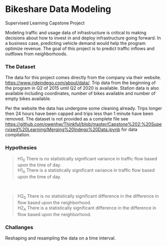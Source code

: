 # Bikeshare Data Modeling

Supervised Learning Capstone Project

Modeling traffic and usage data of infrastructure is critical to making decisions about how to invest in and deploy infrastructure going forward. In a business case, predicting vehicle demand would help the program optimize revenue. The goal of this project is to predict traffic inflows and outflows from neighborhoods.


### The Dataset

The data for this project comes directly from the company via their website. https://www.rideindego.com/about/data/. Trip data from the beginning of the program in Q2 of 2015 until Q2 of 2020 is available. Station data is also available including coordinates, number of bikes available and number of empty bikes available.

Per the website the data has undergone some cleaning already. Trips longer then 24 hours have been capped and trips less than 1 minute have been removed. The dataset is not provided as a complete file see https://github.com/owenhw/Thinkful/blob/master/Capstone%202:%20Supervised%20Learning/Merging%20Indego%20Data.ipynb for data compilation.

### Hypothesies

> H1<sub>0</sub> There is no statistically significant variance in traffic flow based upon the time of day.
<br>H1<sub>A</sub> There is a statistically significant variance in traffic flow based upon the time of day.
<br>

> H2<sub>0</sub> There is no statistically significant difference in the difference in flow based upon the neighborhood.
<br>H2<sub>A</sub> There is a statistically significant difference in the difference in flow based upon the neighborhood.

### Challanges

Reshaping and resampling the data on a time interval.

